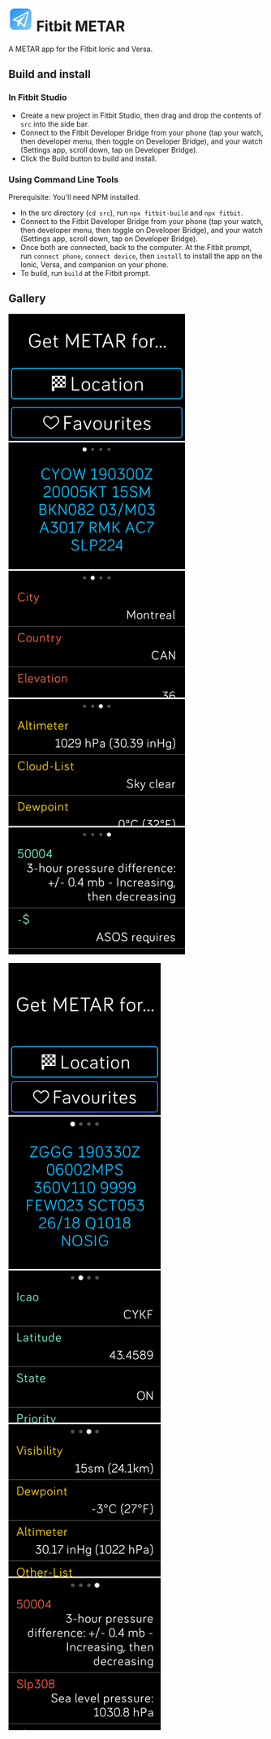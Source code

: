 # <img src="/docs/icon/icon.png?raw=true" height="48"> Fitbit METAR
A METAR app for the Fitbit Ionic and Versa.

## Build and install

### In Fitbit Studio

- Create a new project in Fitbit Studio, then drag and drop the contents of `src` into the side bar.
- Connect to the Fitbit Developer Bridge from your phone (tap your watch, then developer menu, then toggle on Developer Bridge), and your watch (Settings app, scroll down, tap on Developer Bridge).
- Click the Build button to build and install.

### Using Command Line Tools

Prerequisite: You'll need NPM installed.

- In the src directory (`cd src`), run `npx fitbit-build` and `npx fitbit`.
- Connect to the Fitbit Developer Bridge from your phone (tap your watch, then developer menu, then toggle on Developer Bridge), and your watch (Settings app, scroll down, tap on Developer Bridge).
- Once both are connected, back to the computer. At the Fitbit prompt, run `connect phone`, `connect device`, then `install` to install the app on the Ionic, Versa, and companion on your phone.
- To build, run `build` at the Fitbit prompt.

## Gallery

![METAR main menu](/docs/screenshots/METAR_main~Ionic.png?raw=true)
![METAR display](/docs/screenshots/METAR_pane1~Ionic.png?raw=true)
![METAR metadata](/docs/screenshots/METAR_pane2~Ionic.png?raw=true)
![METAR Translation](/docs/screenshots/METAR_pane3~Ionic.png?raw=true)
![METAR Remarks Translation](/docs/screenshots/METAR_pane4~Ionic.png?raw=true)

![METAR main menu](/docs/screenshots/METAR_main~Versa.png?raw=true)
![METAR display](/docs/screenshots/METAR_pane1~Versa.png?raw=true)
![METAR metadata](/docs/screenshots/METAR_pane2~Versa.png?raw=true)
![METAR Translation](/docs/screenshots/METAR_pane3~Versa.png?raw=true)
![METAR Remarks Translation](/docs/screenshots/METAR_pane4~Versa.png?raw=true)
